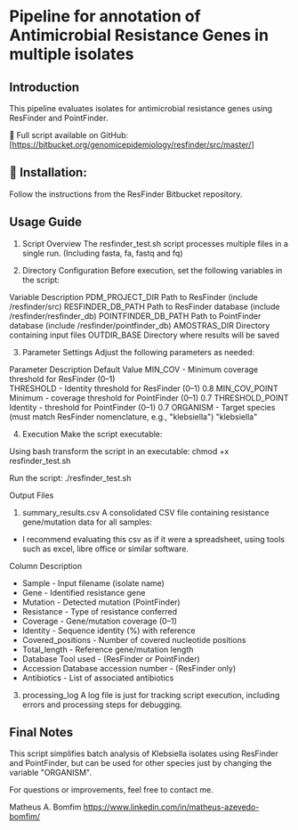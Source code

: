 # Pipeline for annotation of Antimicrobial Resistance Genes in multiple isolates

## Introduction
This pipeline evaluates isolates for antimicrobial resistance genes using ResFinder and PointFinder.

📌 Full script available on GitHub: [https://bitbucket.org/genomicepidemiology/resfinder/src/master/]

## 🔧 Installation:
Follow the instructions from the ResFinder Bitbucket repository.

## Usage Guide
1. Script Overview
The resfinder_test.sh script processes multiple files in a single run.
(Including fasta, fa, fastq and fq)

2. Directory Configuration
Before execution, set the following variables in the script:

Variable	Description
PDM_PROJECT_DIR	Path to ResFinder (include /resfinder/src)
RESFINDER_DB_PATH	Path to ResFinder database (include /resfinder/resfinder_db)
POINTFINDER_DB_PATH	Path to PointFinder database (include /resfinder/pointfinder_db)
AMOSTRAS_DIR	Directory containing input files
OUTDIR_BASE	Directory where results will be saved

3. Parameter Settings
Adjust the following parameters as needed:

Parameter	Description	Default Value
MIN_COV	- Minimum coverage threshold for ResFinder (0–1)	
THRESHOLD	- Identity threshold for ResFinder (0–1)	0.8
MIN_COV_POINT	Minimum - coverage threshold for PointFinder (0–1)	0.7
THRESHOLD_POINT	Identity - threshold for PointFinder (0–1)	0.7
ORGANISM	- Target species (must match ResFinder nomenclature, e.g., "klebsiella")	"klebsiella"

4. Execution
Make the script executable:

Using bash transform the script in an executable:
chmod +x resfinder_test.sh

Run the script:
./resfinder_test.sh

Output Files
1. summary_results.csv
A consolidated CSV file containing resistance gene/mutation data for all samples:
- I recommend evaluating this csv as if it were a spreadsheet, using tools such as excel, libre office or similar software.

Column	Description
- Sample	- Input filename (isolate name)
- Gene	- Identified resistance gene
- Mutation - Detected mutation (PointFinder)
- Resistance -	Type of resistance conferred
- Coverage	- Gene/mutation coverage (0–1)
- Identity	- Sequence identity (%) with reference
- Covered_positions	- Number of covered nucleotide positions
- Total_length	- Reference gene/mutation length
- Database	Tool used - (ResFinder or PointFinder)
- Accession	Database accession number - (ResFinder only)
- Antibiotics	- List of associated antibiotics

3. processing_log
A log file is just for tracking script execution, including errors and processing steps for debugging.

  
## Final Notes
This script simplifies batch analysis of Klebsiella isolates using ResFinder and PointFinder, but can be used for other species just by changing the variable "ORGANISM".

For questions or improvements, feel free to contact me.

Matheus A. Bomfim
https://www.linkedin.com/in/matheus-azevedo-bomfim/

